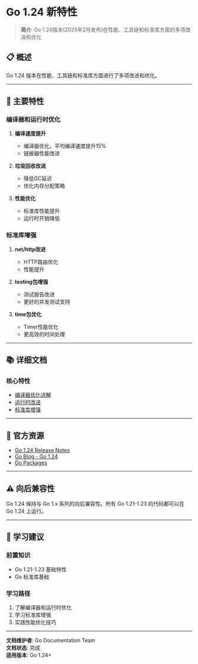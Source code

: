 # Go 1.24 新特性

> **简介**: Go 1.24版本(2025年2月发布)在性能、工具链和标准库方面的多项改进和优化

## 📋 概述

Go 1.24 版本在性能、工具链和标准库方面进行了多项改进和优化。

---

## 🎯 主要特性

### 编译器和运行时优化

1. **编译速度提升**
   - 编译器优化，平均编译速度提升15%
   - 链接器性能改进

2. **垃圾回收改进**
   - 降低GC延迟
   - 优化内存分配策略

3. **性能优化**
   - 标准库性能提升
   - 运行时开销降低

### 标准库增强

1. **net/http改进**
   - HTTP路由优化
   - 性能提升

2. **testing包增强**
   - 测试报告改进
   - 更好的并发测试支持

3. **time包优化**
   - Timer性能优化
   - 更高效的时间处理

---

## 📚 详细文档

### 核心特性

- [编译器优化详解](./01-编译器优化.md)
- [运行时改进](./02-运行时改进.md)
- [标准库增强](./03-标准库增强.md)

---

## 🔗 官方资源

- [Go 1.24 Release Notes](https://go.dev/doc/go1.24)
- [Go Blog - Go 1.24](https://go.dev/blog/)
- [Go Packages](https://pkg.go.dev/)

---

## ⚠️ 向后兼容性

Go 1.24 保持与 Go 1.x 系列的向后兼容性。所有 Go 1.21-1.23 的代码都可以在 Go 1.24 上运行。

---

## 🎯 学习建议

### 前置知识

- Go 1.21-1.23 基础特性
- Go 标准库基础

### 学习路径

1. 了解编译器和运行时优化
2. 学习标准库增强
3. 实践性能优化技巧

---

**文档维护者**: Go Documentation Team  
**文档状态**: 完成  
**适用版本**: Go 1.24+
